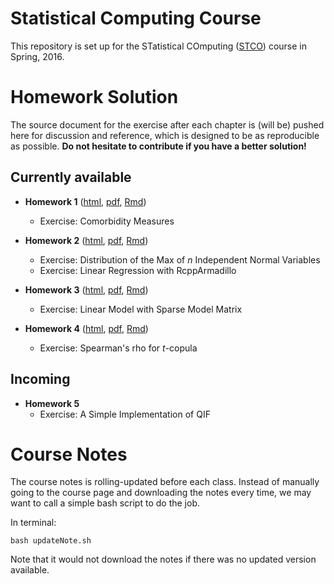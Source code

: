 # Statistical Computing Course

This repository is set up for the STatistical COmputing
([STCO](http://merlot.stat.uconn.edu/~jyan/teaching/stco/)) course in
Spring, 2016.


# Homework Solution

The source document for the exercise after each chapter
is (will be) pushed here for discussion and reference,
which is designed to be as reproducible as possible.
**Do not hesitate to contribute if you have a better solution!**

## Currently available

- **Homework 1** ([html](http://wenjie-stat.me/stco/hw/hw1.html),
[pdf](http://wenjie-stat.me/stco/hw/hw1.pdf),
[Rmd](https://raw.githubusercontent.com/wenjie2wang/stco/master/hw/hw1/hw1.Rmd))
    - Exercise: Comorbidity Measures

- **Homework 2** ([html](http://wenjie-stat.me/stco/hw/hw2.html),
[pdf](http://wenjie-stat.me/stco/hw/hw2.pdf),
[Rmd](https://raw.githubusercontent.com/wenjie2wang/stco/master/hw/hw2/hw2.Rmd))
    - Exercise: Distribution of the Max of *n* Independent Normal Variables
	- Exercise: Linear Regression with RcppArmadillo

- **Homework 3** ([html](http://wenjie-stat.me/stco/hw/hw3.html),
[pdf](http://wenjie-stat.me/stco/hw/hw3.pdf),
[Rmd](https://raw.githubusercontent.com/wenjie2wang/stco/master/hw/hw3/hw3.Rmd))
    - Exercise: Linear Model with Sparse Model Matrix
	
- **Homework 4** ([html](http://wenjie-stat.me/stco/hw/hw4.html),
[pdf](http://wenjie-stat.me/stco/hw/hw4.pdf),
[Rmd](https://raw.githubusercontent.com/wenjie2wang/stco/master/hw/hw4/hw4.Rmd))
    - Exercise: Spearman's rho for *t*-copula

## Incoming 

- **Homework 5** 
    - Exercise: A Simple Implementation of QIF


# Course Notes

The course notes is rolling-updated before each class.
Instead of manually going to the course page and downloading the notes
every time, we may want to call a simple bash script to do the job.

In terminal:

```
bash updateNote.sh
``` 

Note that it would not download the notes if there was no
updated version available.



